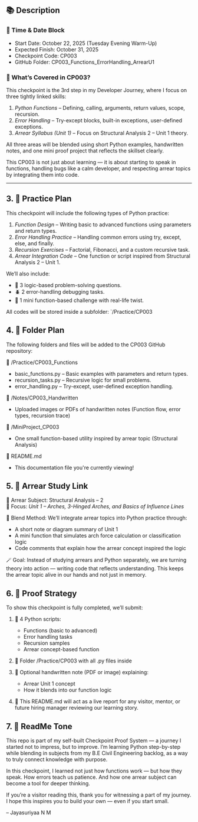 ## 📚 Description

### 📅 Time & Date Block

- Start Date: October 22, 2025 (Tuesday Evening Warm-Up)
- Expected Finish: October 31, 2025
- Checkpoint Code: CP003
- GitHub Folder: CP003_Functions_ErrorHandling_ArrearU1

### 📝 What’s Covered in CP003?

This checkpoint is the 3rd step in my Developer Journey, where I focus on three tightly linked skills:

1. *Python Functions* – Defining, calling, arguments, return values, scope, recursion.
2. *Error Handling* – Try-except blocks, built-in exceptions, user-defined exceptions.
3. *Arrear Syllabus (Unit 1)* – Focus on Structural Analysis 2 – Unit 1 theory.

All three areas will be blended using short Python examples, handwritten notes, and one mini proof project that reflects the skillset clearly.

This CP003 is not just about learning — it is about starting to speak in functions, handling bugs like a calm developer, and respecting arrear topics by integrating them into code.

---

## 3. 🧪 Practice Plan

This checkpoint will include the following types of Python practice:

1. *Function Design* – Writing basic to advanced functions using parameters and return types.
2. *Error Handling Practice* – Handling common errors using try, except, else, and finally.
3. *Recursion Exercises* – Factorial, Fibonacci, and a custom recursive task.
4. *Arrear Integration Code* – One function or script inspired from Structural Analysis 2 – Unit 1.

We’ll also include:
- 🧠 3 logic-based problem-solving questions.
- 🪲 2 error-handling debugging tasks.
- 🎯 1 mini function-based challenge with real-life twist.

All codes will be stored inside a subfolder: `/Practice/CP003

## 4. 📂 Folder Plan

The following folders and files will be added to the CP003 GitHub repository:

📁 /Practice/CP003_Functions
- basic_functions.py – Basic examples with parameters and return types.
- recursion_tasks.py – Recursive logic for small problems.
- error_handling.py – Try-except, user-defined exception handling.

📁 /Notes/CP003_Handwritten
- Uploaded images or PDFs of handwritten notes (Function flow, error types, recursion trace)

📁 /MiniProject_CP003
- One small function-based utility inspired by arrear topic (Structural Analysis)

📄 README.md
- This documentation file you're currently viewing!

## 5. 📘 Arrear Study Link

📝 Arrear Subject: Structural Analysis – 2  
📘 Focus: *Unit 1 – Arches, 3-Hinged Arches, and Basics of Influence Lines*

🔗 Blend Method:
We’ll integrate arrear topics into Python practice through:
- A short note or diagram summary of Unit 1
- A mini function that simulates arch force calculation or classification logic
- Code comments that explain how the arrear concept inspired the logic

🪄 Goal:
Instead of studying arrears and Python separately, we are turning theory into action — writing code that reflects understanding. This keeps the arrear topic alive in our hands and not just in memory.

## 6. 🧭 Proof Strategy

To show this checkpoint is fully completed, we’ll submit:

1. 🧪 4 Python scripts:
   - Functions (basic to advanced)
   - Error handling tasks
   - Recursion samples
   - Arrear concept-based function

2. 📂 Folder /Practice/CP003 with all .py files inside

3. 📝 Optional handwritten note (PDF or image) explaining:
   - Arrear Unit 1 concept
   - How it blends into our function logic

4. 📜 This README.md will act as a live report for any visitor, mentor, or future hiring manager reviewing our learning story.

## 7. 💬 ReadMe Tone

This repo is part of my self-built Checkpoint Proof System — a journey I started not to impress, but to improve. I’m learning Python step-by-step while blending in subjects from my B.E Civil Engineering backlog, as a way to truly connect knowledge with purpose.

In this checkpoint, I learned not just how functions work — but how they speak. How errors teach us patience. And how one arrear subject can become a tool for deeper thinking.

If you’re a visitor reading this, thank you for witnessing a part of my journey. I hope this inspires you to build your own — even if you start small.

– Jayasuriyaa N M
